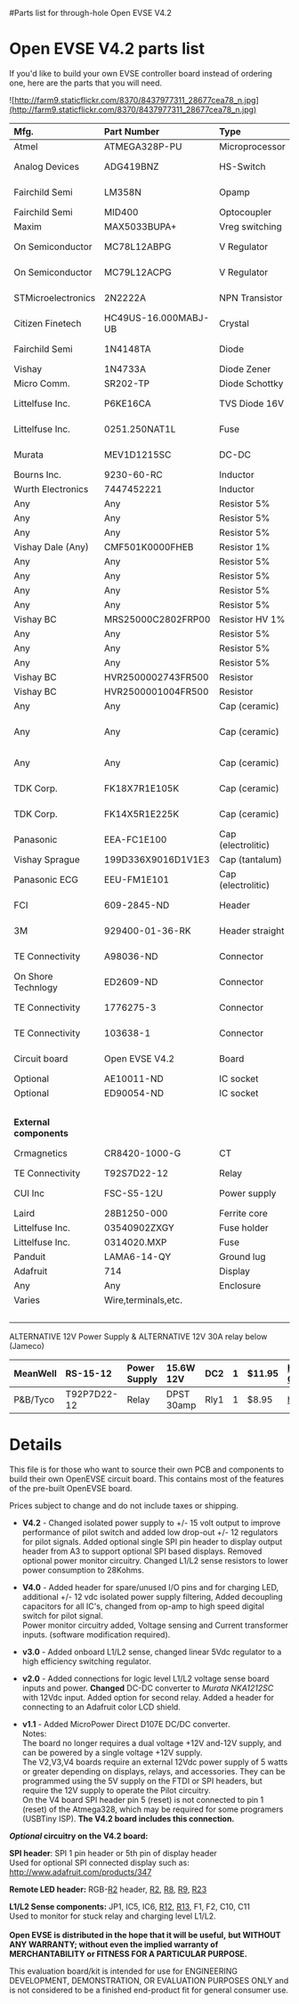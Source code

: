 #Parts list for through-hole Open EVSE V4.2

# Open EVSE V4.2 parts list #

If you'd like to build your own EVSE controller board instead of ordering one, here are the parts that you will need.

![http://farm9.staticflickr.com/8370/8437977311_28677cea78_n.jpg](http://farm9.staticflickr.com/8370/8437977311_28677cea78_n.jpg)

| **Mfg.** | **Part Number** | **Type** | **Value** | **Name** | **Qty** | **Price** | **URL** |
|:---------|:----------------|:---------|:----------|:---------|:--------|:----------|:--------|
| Atmel | ATMEGA328P-PU | Microprocessor | 328p-pu | IC1| 1| $3.16| http://www.digikey.com/product-detail/en/ATMEGA328P-PU |
| Analog Devices | ADG419BNZ | HS-Switch | SPDT | IC2| 1| $3.15| http://www.digikey.com/product-detail/en/ADG419BNZ/ADG419BNZ-ND/820067 |
| Fairchild Semi | LM358N | Opamp | LM358 | IC4| 1| $0.46| http://search.digikey.com/us/en/products/LM358N/LM358NFS-ND/458692 |
| Fairchild Semi | MID400| Optocoupler| 8-dip| IC5,IC6| 2| $4.06| http://www.digikey.com/product-detail/en/MID400 |
| Maxim| MAX5033BUPA+| Vreg switching| 5V | IC7| 1| $3.76| http://www.digikey.com/product-detail/en/MAX5033BUPA%2B |
| On Semiconductor | MC78L12ABPG| V Regulator| +12V | IC3| 1| $0.45| http://www.digikey.com/product-detail/en/MC78L12ABPG/MC78L12ABPGOS-ND/919356 |
| On Semiconductor | MC79L12ACPG| V Regulator| -12V | IC8| 1| $0.54| http://www.digikey.com/product-detail/en/MC79L12ACPG/MC79L12ACPGOS-ND/919402 |
| STMicroelectronics | 2N2222A | NPN Transistor | 2n2222 | Q2| 1| $1.26| http://search.digikey.com/us/en/products/2N2222A/497-2598-ND/603623 |
| Citizen Finetech| HC49US-16.000MABJ-UB| Crystal | 16000| Y1| 1| $0.63| http://www.digikey.com/product-detail/en/HC49US-16.000MABJ-UB/300-8499-ND/862775 |
| Fairchild Semi | 1N4148TA | Diode | 1N4148 | D1,D2,D3,D4| 4| $0.10| http://search.digikey.com/us/en/products/1N4148TA/1N4148TACT-ND/1532747 |
| Vishay| 1N4733A | Diode Zener| 5.1V 1W| D5,D6| 2| $0.23| http://www.digikey.com/product-detail/en/1N4733A-TR |
| Micro Comm.| SR202-TP| Diode Schottky| 2A 20V DO41| D7| 1| $0.43| http://www.digikey.com/product-detail/en/SR202-TP |
| Littelfuse Inc.| P6KE16CA | TVS Diode 16V| P6KE16CA | TVS| 1| $0.50| http://search.digikey.com/us/en/products/P6KE16CA/P6KE16CALFCT-ND/407666 |
| Littelfuse Inc.| 0251.250NAT1L| Fuse| 0.25A 125V| F1,F2| 2| $1.00| http://www.digikey.com/product-detail/en/0251.250NAT1L/F5519CT-ND |
| Murata| MEV1D1215SC| DC-DC|  12v input| +/-15v33ma DC1| 1| $8.76| http://www.digikey.com/product-detail/en/MEV1D1215SC |
| Bourns Inc.| 9230-60-RC| Inductor| 47uh| L1,L2| 2| $1.05| http://www.digikey.com/product-detail/en/9230-60-RC |
| Wurth Electronics| 7447452221| Inductor| 220uh 1.2A| L3| 1| $1.47| http://www.digikey.com/product-detail/en/7447452221 |
| Any | Any | Resistor 5%| 100| [R18](https://code.google.com/p/open-evse/source/detail?r=18)| 1| $0.09 |
| Any | Any | Resistor 5%| 330| [R11](https://code.google.com/p/open-evse/source/detail?r=11),[R17](https://code.google.com/p/open-evse/source/detail?r=17),[R9](https://code.google.com/p/open-evse/source/detail?r=9)| 3| $0.09 |
| Any | Any | Resistor 5%| 470| [R2](https://code.google.com/p/open-evse/source/detail?r=2), [R8](https://code.google.com/p/open-evse/source/detail?r=8), [R23](https://code.google.com/p/open-evse/source/detail?r=23)| 3| $0.09 |
| Vishay Dale (Any)| CMF501K0000FHEB| Resistor 1%| 1K 1% | [R1](https://code.google.com/p/open-evse/source/detail?r=1)| 1| $1.04| http://www.digikey.com/product-detail/en/CMF501K0000FHEB |
| Any | Any | Resistor 5%| 1k | [R20](https://code.google.com/p/open-evse/source/detail?r=20)| 1| $0.09 |
| Any | Any | Resistor 5%| 3.74k| [R3](https://code.google.com/p/open-evse/source/detail?r=3),[R4](https://code.google.com/p/open-evse/source/detail?r=4)| 2| $0.09|
| Any | Any | Resistor 5%| 10k | [R10](https://code.google.com/p/open-evse/source/detail?r=10),19| 2| $0.09 |
| Any | Any | Resistor 5%| 20k | [R15](https://code.google.com/p/open-evse/source/detail?r=15)| 1| $0.09 |
| Vishay BC| MRS25000C2802FRP00| Resistor HV 1%| 28k 0.6w| [R12](https://code.google.com/p/open-evse/source/detail?r=12),[R13](https://code.google.com/p/open-evse/source/detail?r=13)| 2| $0.36| http://www.digikey.com/product-detail/en/MRS25000C2802FRP00 |
| Any | Any | Resistor 5%| 56k | [R5](https://code.google.com/p/open-evse/source/detail?r=5)| 1| $0.09 |
| Any | Any | Resistor 5%| 100k | [R6](https://code.google.com/p/open-evse/source/detail?r=6),14,16| 3| $0.09 |
| Any | Any | Resistor 5%| 200k | [R7](https://code.google.com/p/open-evse/source/detail?r=7)| 1| $0.09 |
| Vishay BC| HVR2500002743FR500| Resistor| 274k| [R22](https://code.google.com/p/open-evse/source/detail?r=22)| 1| $0.57| http://www.digikey.com/product-detail/en/HVR2500002743FR500 |
| Vishay BC| HVR2500001004FR500| Resistor| 1.0M| [R21](https://code.google.com/p/open-evse/source/detail?r=21)| 1| $0.57 | http://www.digikey.com/product-detail/en/HVR2500001004FR500 |
| Any | Any | Cap (ceramic) | 22pf | C1,C2| 2| $0.44| http://www.digikey.com/product-detail/en/SR151A180JAR |
| Any | Any | Cap (ceramic) | 0.1uf | C3,4,8,10-15,18,20,21,23-25| 15 | $0.20| http://www.digikey.com/product-detail/en/C320C104M5U5TA |
| Any | Any | Cap (ceramic) | 0.33uf | C22| 1| $0.46| http://www.digikey.com/product-detail/en/SR205E334MAR/478-5733-ND/2136293|
| TDK Corp.| FK18X7R1E105K| Cap (ceramic) | 1.0uf 25V| C5,C6,C7| 3| $0.43| http://www.digikey.com/product-detail/en/FK18X7R1E105K/445-8422-ND/2815352 |
| TDK Corp.| FK14X5R1E225K| Cap (ceramic) | 2.2uf 25V| C19,C26| 2| $0.46| http://www.digikey.com/product-detail/en/FK14X5R1E225K/445-8298-ND/2815228 |
| Panasonic | EEA-FC1E100 | Cap (electrolitic) | 10uf 25V| C9 | 1| $0.30| http://search.digikey.com/us/en/products/EEA-FC1E100/P11212-ND/356116 |
| Vishay Sprague| 199D336X9016D1V1E3| Cap (tantalum)| 33uf 16V| C16| 1| $2.07| http://www.digikey.com/product-detail/en/199D336X9016D1V1E3 |
| Panasonic ECG| EEU-FM1E101| Cap (electrolitic) | 100uf 25v| C17| 1| $0.32| http://www.digikey.com/product-detail/en/EEU-FM1E101 |
| FCI | 609-2845-ND| Header| 2x3| ISP1| 1| $0.74 | http://www.digikey.com/product-detail/en/75869-131LF/609-2845-ND/1302569 |
| 3M| 929400-01-36-RK| Header straight| 0.1sp.| FTDI,LCD,CT1,I/O| 1| $1.80| http://www.digikey.com/product-detail/en/929400-01-36-RK/929400E-01-36-ND/1093569 |
| TE Connectivity | A98036-ND | Connector| 3.5mm 2P| Rly1 | 1 | $0.27| http://www.digikey.com/product-detail/en/1776275-2/A98036-ND/1826899 |
| On Shore Technlogy | ED2609-ND| Connector| 5.0mm 2P| DCIN,PILOT| 2 | $0.35| http://www.digikey.com/product-detail/en/OSTTC022162/ED2609-ND/614558 |
| TE Connectivity | 1776275-3| Connector| 3.5mm 3P| L1/L2 sense| 1 | $0.78 | http://www.digikey.com/product-detail/en/1776275-3/A98037-ND/1826900 |
| TE Connectivity | 103638-1| Connector| Header .100 2P L| CT1| 1 | $0.85 | http://www.digikey.com/product-detail/en/103638-1/A28524-ND/298715 |
| Circuit board| Open EVSE V4.2| Board| Double sided| B1| 1| $14.00| http://store.oshpark.com/collections/openevse/products/open-evse-controller |
| Optional| AE10011-ND| IC socket| 8 pin| IC2,4,5,6| 4| 0.50|  |
| Optional| ED90054-ND| IC socket| 28 pin| IC1| 1| 1.68|  |
|  |  |  |  |  | **Total**| **$75.00**|
| **External components** |
| Crmagnetics | CR8420-1000-G | CT | 1000| CT1| 1| $10.65| http://search.digikey.com/us/en/products/CR8420-1000-G/582-1018-ND/1045174 |
| TE Connectivity| T92S7D22-12| Relay| DPST 30amp| Rly1| 1| $13.87| http://www.digikey.com/product-detail/en/T92S7D22-12 |
| CUI Inc| FSC-S5-12U| Power supply| 5W 12V| DC2| 1| $27.32| http://www.digikey.com/product-detail/en/FSC-S5-12U/102-1573-ND/1699037 |
| Laird| 28B1250-000| Ferrite core| 31x19x22mm| L4,L5| 2| $2.98| http://www.digikey.com/product-detail/en/28B1250-000 |
| Littelfuse Inc.| 03540902ZXGY| Fuse holder| 20amp 300V| FH| 1| $3.89| http://www.digikey.com/product-detail/en/03540902ZXGY |
| Littelfuse Inc.| 0314020.MXP| Fuse| 3AG 20amp F| F3,F4| 2| $1.38| http://www.digikey.com/product-detail/en/0314020.MXP |
| Panduit| LAMA6-14-QY| Ground lug| 6-14 AWG| GND| 1| $1.50| http://www.digikey.com/product-detail/en/LAMA6-14-QY |
| Adafruit| 714| Display| RGB LCD Rev| DSP(opt)| 1| $24.95| http://www.adafruit.com/products/714 |
| Any| Any| Enclosure| Case|  | 1| varies| Enclosure to fit selected components (~4x4x4" to 6x8x6") |
| Varies| Wire,terminals,etc.|  |  |  | 1| $10.00| Wire,terminals,fastners,standoffs,connectors,etc. (estimated) |
|  |  |  |  | **System Total**|  | $175.90 |

ALTERNATIVE 12V Power Supply & ALTERNATIVE 12V 30A relay below (Jameco)

| MeanWell | RS-15-12  | Power Supply | 15.6W 12V | DC2 | 1 | $11.95 | http://www.jameco.com/webapp/wcs/stores/servlet/Product_10001_10001_1919051_-1?CID=GOAW&gclid=CKPiy5PqprMCFQyk4Aod5EkARQ |
|:---------|:----------|:-------------|:----------|:----|:--|:-------|:-------------------------------------------------------------------------------------------------------------------------|
| P&B/Tyco | T92P7D22-12  | Relay | DPST 30amp | Rly1 | 1 | $8.95 |  https://www.jameco.com/webapp/wcs/stores/servlet/Product_10001_10001_2158346_-1 |

# Details #

This file is for those who want to source their own PCB and components to build their own OpenEVSE circuit board. This contains most of the features of the pre-built OpenEVSE board.

Prices subject to change and do not include taxes or shipping.

  * **V4.2** - Changed isolated power supply to +/- 15 volt output to improve performance of pilot switch and added low drop-out +/- 12 regulators for pilot signals. Added optional single SPI pin header to display output header from A3 to support optional SPI based displays. Removed optional power monitor circuitry. Changed L1/L2 sense resistors to lower power consumption to 28Kohms.

  * **V4.0** - Added header for spare/unused I/O pins and for charging LED, additional +/- 12 vdc isolated power supply filtering, Added decoupling capacitors for all IC's, changed from op-amp to high speed digital switch for pilot signal.<br>Power monitor circuitry added, Voltage sensing and Current transformer inputs. (software modification required).</li></ul>

<ul><li><b>v3.0</b> - Added onboard L1/L2 sense, changed linear 5Vdc regulator to a high efficiency switching regulator.</li></ul>

<ul><li><b>v2.0</b> - Added connections for logic level L1/L2 voltage sense board inputs and power. <b>Changed</b> DC-DC converter to <i>Murata NKA1212SC</i> with 12Vdc input. Added option for second relay. Added a header for connecting to an Adafruit color LCD shield.</li></ul>

<ul><li><b>v1.1</b> - Added MicroPower Direct D107E DC/DC converter.<br>
Notes:<br>
The board no longer requires a dual voltage +12V and-12V supply, and can be powered by a single voltage +12V supply.<br>
The V2,V3,V4 boards require an external 12Vdc power supply of 5 watts or greater depending on displays, relays, and accessories. They can be programmed using the 5V supply on the FTDI or SPI headers, but require the 12V supply to operate the Pilot circuitry.<br>
On the V4 board SPI header pin 5 (reset) is not connected to pin 1 (reset) of the Atmega328, which may be required for some programers (USBTiny ISP). <b>The V4.2 board includes this connection.</b></li></ul>

<b><i>Optional</i> circuitry on the V4.2 board:</b>

<b>SPI header</b>: SPI 1 pin header or 5th pin of display header<br>
Used for optional SPI connected display such as: <a href='http://www.adafruit.com/products/347'>http://www.adafruit.com/products/347</a>

<b>Remote LED header:</b> RGB-<a href='https://code.google.com/p/open-evse/source/detail?r=2'>R2</a> header, <a href='https://code.google.com/p/open-evse/source/detail?r=2'>R2</a>, <a href='https://code.google.com/p/open-evse/source/detail?r=8'>R8</a>, <a href='https://code.google.com/p/open-evse/source/detail?r=9'>R9</a>, <a href='https://code.google.com/p/open-evse/source/detail?r=23'>R23</a>

<b>L1/L2 Sense components:</b> JP1, IC5, IC6, <a href='https://code.google.com/p/open-evse/source/detail?r=12'>R12</a>, <a href='https://code.google.com/p/open-evse/source/detail?r=13'>R13</a>, F1, F2, C10, C11<br>
Used to monitor for stuck relay and charging level L1/L2.<br>
<br>
<b>Open EVSE is distributed in the hope that it will be useful,</b>
<b>but WITHOUT ANY WARRANTY; without even the implied warranty of</b>
<b>MERCHANTABILITY or FITNESS FOR A PARTICULAR PURPOSE.</b>

This evaluation board/kit is intended for use for ENGINEERING DEVELOPMENT, DEMONSTRATION, OR EVALUATION PURPOSES ONLY and is not considered to be a finished end-product fit for general consumer use.<br>
